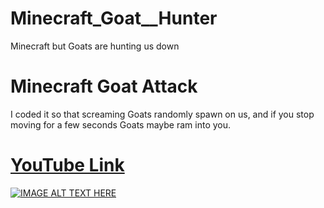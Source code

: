 # Minecraft_Goat__Hunter
Minecraft but Goats are hunting us down

# Minecraft Goat Attack
I coded it so that screaming Goats randomly spawn on us, and if you stop moving for a few seconds Goats maybe ram into you.
# [YouTube Link](https://youtu.be/59MYqpYoxs4)
[![IMAGE ALT TEXT HERE](http://i3.ytimg.com/vi/FnXTUzwX-P8/maxresdefault.jpg)](https://youtu.be/59MYqpYoxs4)

